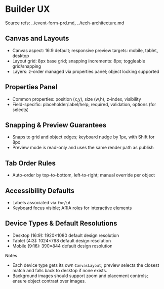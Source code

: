 # Builder UX

Source refs: ../event-form-prd.md, ../tech-architecture.md

## Canvas and Layouts
- Canvas aspect: 16:9 default; responsive preview targets: mobile, tablet, desktop
- Layout grid: 8px base grid; snapping increments: 8px; toggleable grid/snapping
- Layers: z-order managed via properties panel; object locking supported

## Properties Panel
- Common properties: position (x,y), size (w,h), z-index, visibility
- Field-specific: placeholder/label/help, required, validation, options (for selects)

## Snapping & Preview Guarantees
- Snaps to grid and object edges; keyboard nudge by 1px, with Shift for 8px
- Preview mode is read-only and uses the same render path as publish

## Tab Order Rules
- Auto-order by top-to-bottom, left-to-right; manual override per object

## Accessibility Defaults
- Labels associated via `for`/`id`
- Keyboard focus visible; ARIA roles for interactive elements

## Device Types & Default Resolutions
- Desktop (16:9): 1920×1080 default design resolution
- Tablet (4:3): 1024×768 default design resolution
- Mobile (9:16): 390×844 default design resolution

Notes
- Each device type gets its own `CanvasLayout`; preview selects the closest match and falls back to desktop if none exists.
- Background images should support zoom and placement controls; ensure object contrast over images.



